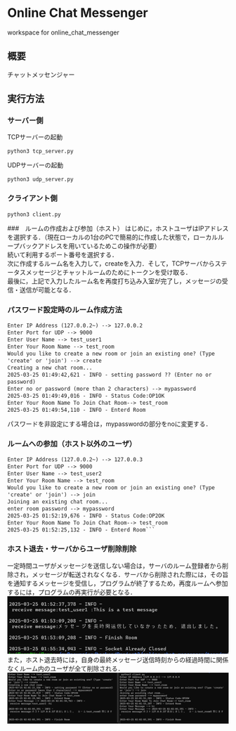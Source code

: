 # Online Chat Messenger
workspace for online_chat_messenger

## 概要
チャットメッセンジャー

## 実行方法

### サーバー側

TCPサーバーの起動
```
python3 tcp_server.py
```
UDPサーバーの起動
```
python3 udp_server.py
```

### クライアント側
```
python3 client.py
```

###　ルームの作成および参加（ホスト）
はじめに，ホストユーザはIPアドレスを選択する．（現在ローカルの1台のPCで簡易的に作成した状態で，ローカルループバックアドレスを用いているためこの操作が必要）
<br>
続いて利用するポート番号を選択する．
<br>
次に作成するルーム名を入力して，createを入力．そして，TCPサーバからステータスメッセージとチャットルームのためにトークンを受け取る．
<br>
最後に，上記で入力したルーム名を再度打ち込み入室が完了し，メッセージの受信・送信が可能となる．
<br>

### パスワード設定時のルーム作成方法
```
Enter IP Address (127.0.0.2~) --> 127.0.0.2
Enter Port for UDP --> 9000
Enter User Name --> test_user1
Enter Your Room Name --> test_room
Would you like to create a new room or join an existing one? (Type 'create' or 'join') --> create
Creating a new chat room...
2025-03-25 01:49:42,621 - INFO - setting password ?? (Enter no or password)
Enter no or password (more than 2 characters) --> mypassword
2025-03-25 01:49:49,016 - INFO - Status Code:OP1OK
Enter Your Room Name To Join Chat Room--> test_room
2025-03-25 01:49:54,110 - INFO - Enterd Room
```
パスワードを非設定にする場合は，mypasswordの部分をnoに変更する．


### ルームへの参加（ホスト以外のユーザ）
```
Enter IP Address (127.0.0.2~) --> 127.0.0.3
Enter Port for UDP --> 9000
Enter User Name --> test_user2
Enter Your Room Name --> test_room
Would you like to create a new room or join an existing one? (Type 'create' or 'join') --> join
Joining an existing chat room...
enter room password --> mypassword
2025-03-25 01:52:19,676 - INFO - Status Code:OP2OK
Enter Your Room Name To Join Chat Room--> test_room
2025-03-25 01:52:25,132 - INFO - Enterd Room```

```

### ホスト退去・サーバからユーザ削除削除
一定時間ユーザがメッセージを送信しない場合は，サーバのルーム登録者から削除され，メッセージが転送されなくなる．サーバから削除された際には，その旨を通知するメッセージを受信し，プログラムが終了するため，再度ルームへ参加するには，プログラムの再実行が必要となる．
![image](./img/left.png)
また，ホスト退去時には，自身の最終メッセージ送信時刻からの経過時間に関係なくルーム内のユーザが全て削除される．
![image](./img/host.png)


